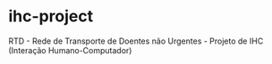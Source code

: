 # ihc-project
RTD - Rede de Transporte de Doentes não Urgentes - Projeto de IHC (Interação Humano-Computador)

